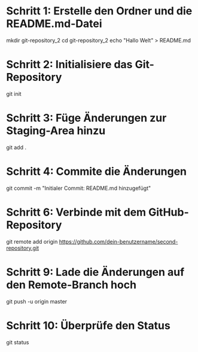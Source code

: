 # Schritt 1: Erstelle den Ordner und die README.md-Datei
mkdir git-repository_2
cd git-repository_2
echo "Hallo Welt" > README.md

# Schritt 2: Initialisiere das Git-Repository
git init

# Schritt 3: Füge Änderungen zur Staging-Area hinzu
git add .

# Schritt 4: Commite die Änderungen
git commit -m "Initialer Commit: README.md hinzugefügt"

# Schritt 6: Verbinde mit dem GitHub-Repository
git remote add origin https://github.com/dein-benutzername/second-repository.git

# Schritt 9: Lade die Änderungen auf den Remote-Branch hoch
git push -u origin master

# Schritt 10: Überprüfe den Status
git status

